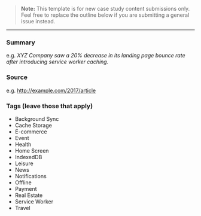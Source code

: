 > **Note:** This template is for new case study content submissions only. 
Feel free to replace the outline below if you are submitting a general issue instead.

---

### Summary

e.g. _XYZ Company saw a 20% decrease in its landing page bounce rate after introducing service worker caching._

### Source

e.g. http://example.com/2017/article

### Tags (leave those that apply)

- Background Sync
- Cache Storage
- E-commerce
- Event
- Health
- Home Screen
- IndexedDB
- Leisure
- News
- Notifications
- Offline
- Payment
- Real Estate
- Service Worker
- Travel
